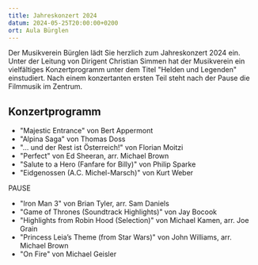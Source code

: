 ```yaml
---
title: Jahreskonzert 2024
datum: 2024-05-25T20:00:00+0200
ort: Aula Bürglen
---
```


Der Musikverein Bürglen lädt Sie herzlich zum Jahreskonzert 2024 ein.
Unter der Leitung von Dirigent Christian Simmen hat der Musikverein ein vielfältiges Konzertprogramm unter dem Titel "Helden und Legenden" einstudiert.
Nach einem konzertanten ersten Teil steht nach der Pause die Filmmusik im Zentrum.

## Konzertprogramm

- "Majestic Entrance" von Bert Appermont
- "Alpina Saga" von Thomas Doss
- "… und der Rest ist Österreich!" von Florian Moitzi
- "Perfect" von Ed Sheeran, arr. Michael Brown
- "Salute to a Hero (Fanfare for Billy)" von Philip Sparke
- "Eidgenossen (A.C. Michel-Marsch)" von Kurt Weber

PAUSE

- "Iron Man 3" von Brian Tyler, arr. Sam Daniels
- "Game of Thrones (Soundtrack Highlights)" von Jay Bocook
- "Highlights from Robin Hood (Selection)" von Michael Kamen, arr. Joe Grain
- "Princess Leia’s Theme (from Star Wars)" von John Williams, arr. Michael Brown
- "On Fire" von Michael Geisler
